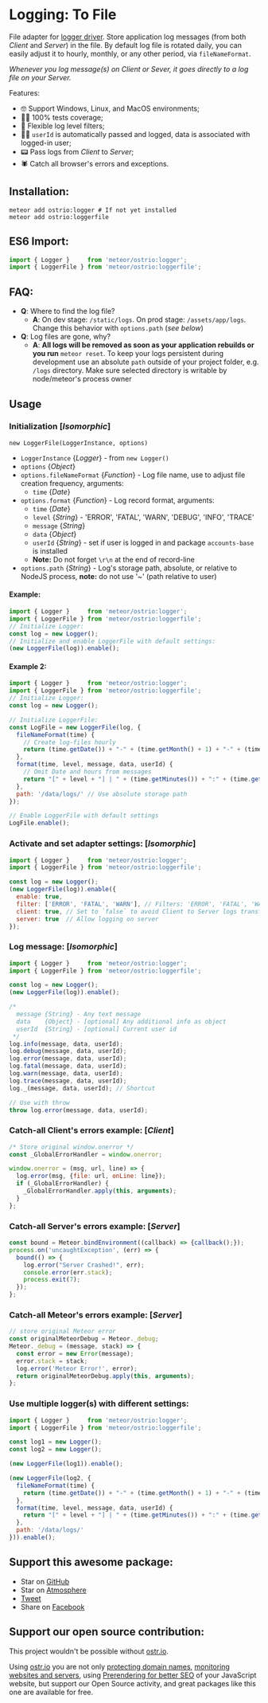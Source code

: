 # Logging: To File

File adapter for [logger driver](https://github.com/VeliovGroup/Meteor-logger). Store application log messages (from both *Client* and *Server*) in the file. By default log file is rotated daily, you can easily adjust it to hourly, monthly, or any other period, via `fileNameFormat`.

*Whenever you log message(s) on Client or Sever, it goes directly to a log file on your Server.*

Features:

- 🤓 Support Windows, Linux, and MacOS environments;
- 👷‍♂️ 100% tests coverage;
- 💪 Flexible log level filters;
- 👨‍💻 `userId` is automatically passed and logged, data is associated with logged-in user;
- 📟 Pass logs from *Client* to *Server*;
- 🕷 Catch all browser's errors and exceptions.

## Installation:

```shell
meteor add ostrio:logger # If not yet installed
meteor add ostrio:loggerfile
```

## ES6 Import:

```js
import { Logger }     from 'meteor/ostrio:logger';
import { LoggerFile } from 'meteor/ostrio:loggerfile';
```

## FAQ:
- __Q__: Where to find the log file?
  - __A__: On dev stage: `/static/logs`. On prod stage: `/assets/app/logs`. Change this behavior with `options.path` (*see below*)
- __Q__: Log files are gone, why?
  - __A__: __All logs will be removed as soon as your application rebuilds or you run__ `meteor reset`. To keep your logs persistent during development use an absolute `path` outside of your project folder, e.g. `/logs` directory. Make sure selected directory is writable by node/meteor's process owner


## Usage

### Initialization [*Isomorphic*]

`new LoggerFile(LoggerInstance, options)`
- `LoggerInstance` {*Logger*} - from `new Logger()`
- `options` {*Object*}
- `options.fileNameFormat` {*Function*} - Log file name, use to adjust file creation frequency, arguments:
  - `time` {*Date*}
- `options.format` {*Function*} - Log record format, arguments:
  - `time` {*Date*}
  - `level` {*String*} - 'ERROR', 'FATAL', 'WARN', 'DEBUG', 'INFO', 'TRACE'
  - `message` {*String*}
  - `data` {*Object*}
  - `userId` {*String*} - set if user is logged in and package `accounts-base` is installed
  - __Note:__ Do not forget `\r\n` at the end of record-line
- `options.path` {*String*} - Log's storage path, absolute, or relative to NodeJS process, __note:__ do not use '~' (path relative to user)

#### Example:

```js
import { Logger }     from 'meteor/ostrio:logger';
import { LoggerFile } from 'meteor/ostrio:loggerfile';
// Initialize Logger:
const log = new Logger();
// Initialize and enable LoggerFile with default settings:
(new LoggerFile(log)).enable();
```

#### Example 2:

```js
import { Logger }     from 'meteor/ostrio:logger';
import { LoggerFile } from 'meteor/ostrio:loggerfile';
// Initialize Logger:
const log = new Logger();

// Initialize LoggerFile:
const LogFile = new LoggerFile(log, {
  fileNameFormat(time) {
    // Create log-files hourly
    return (time.getDate()) + "-" + (time.getMonth() + 1) + "-" + (time.getFullYear()) + "_" + (time.getHours()) + ".log";
  },
  format(time, level, message, data, userId) {
    // Omit Date and hours from messages
    return "[" + level + "] | " + (time.getMinutes()) + ":" + (time.getSeconds()) + " | \"" + message + "\" | User: " + userId + "\r\n";
  },
  path: '/data/logs/' // Use absolute storage path
});

// Enable LoggerFile with default settings
LogFile.enable();
```

### Activate and set adapter settings: [*Isomorphic*]

```js
import { Logger }     from 'meteor/ostrio:logger';
import { LoggerFile } from 'meteor/ostrio:loggerfile';

const log = new Logger();
(new LoggerFile(log)).enable({
  enable: true,
  filter: ['ERROR', 'FATAL', 'WARN'], // Filters: 'ERROR', 'FATAL', 'WARN', 'DEBUG', 'INFO', 'TRACE', '*'
  client: true, // Set to `false` to avoid Client to Server logs transfer
  server: true  // Allow logging on server
});
```

### Log message: [*Isomorphic*]

```js
import { Logger }     from 'meteor/ostrio:logger';
import { LoggerFile } from 'meteor/ostrio:loggerfile';

const log = new Logger();
(new LoggerFile(log)).enable();

/*
  message {String} - Any text message
  data    {Object} - [optional] Any additional info as object
  userId  {String} - [optional] Current user id
 */
log.info(message, data, userId);
log.debug(message, data, userId);
log.error(message, data, userId);
log.fatal(message, data, userId);
log.warn(message, data, userId);
log.trace(message, data, userId);
log._(message, data, userId); // Shortcut

// Use with throw
throw log.error(message, data, userId);
```

### Catch-all Client's errors example: [*Client*]

```js
/* Store original window.onerror */
const _GlobalErrorHandler = window.onerror;

window.onerror = (msg, url, line) => {
  log.error(msg, {file: url, onLine: line});
  if (_GlobalErrorHandler) {
    _GlobalErrorHandler.apply(this, arguments);
  }
};
```

### Catch-all Server's errors example: [*Server*]

```js
const bound = Meteor.bindEnvironment((callback) => {callback();});
process.on('uncaughtException', (err) => {
  bound(() => {
    log.error("Server Crashed!", err);
    console.error(err.stack);
    process.exit(7);
  });
};
```

### Catch-all Meteor's errors example: [*Server*]

```js
// store original Meteor error
const originalMeteorDebug = Meteor._debug;
Meteor._debug = (message, stack) => {
  const error = new Error(message);
  error.stack = stack;
  log.error('Meteor Error!', error);
  return originalMeteorDebug.apply(this, arguments);
};
```

### Use multiple logger(s) with different settings:

```js
import { Logger }     from 'meteor/ostrio:logger';
import { LoggerFile } from 'meteor/ostrio:loggerfile';

const log1 = new Logger();
const log2 = new Logger();

(new LoggerFile(log1)).enable();

(new LoggerFile(log2, {
  fileNameFormat(time) {
    return (time.getDate()) + "-" + (time.getMonth() + 1) + "-" + (time.getFullYear()) + "_" + (time.getHours()) + ".log";
  },
  format(time, level, message, data, userId) {
    return "[" + level + "] | " + (time.getMinutes()) + ":" + (time.getSeconds()) + " | \"" + message + "\" | User: " + userId + "\r\n";
  },
  path: '/data/logs/'
})).enable();
```

## Support this awesome package:

 - Star on [GitHub](https://github.com/VeliovGroup/Meteor-logger-file)
 - Star on [Atmosphere](https://atmospherejs.com/ostrio/loggerfile)
 - [Tweet](https://twitter.com/share?url=https://github.com/VeliovGroup/Meteor-logger-file&text=Store%20%23meteorjs%20log%20messages%20(from%20Client%20%26%20Server)%20in%20the%20file%20%23javascript%20%23programming%20%23webdev%20via%20%40VeliovGroup)
 - Share on [Facebook](https://www.facebook.com/sharer.php?u=https://github.com/VeliovGroup/Meteor-logger-file)

## Support our open source contribution:

This project wouldn't be possible without [ostr.io](https://ostr.io).

Using [ostr.io](https://ostr.io) you are not only [protecting domain names](https://ostr.io/info/domain-names-protection), [monitoring websites and servers](https://ostr.io/info/monitoring), using [Prerendering for better SEO](https://ostr.io/info/prerendering) of your JavaScript website, but support our Open Source activity, and great packages like this one are available for free.
